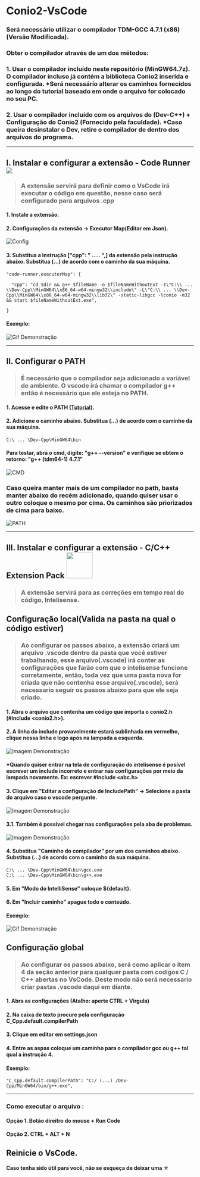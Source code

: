 # Conio2-VsCode
### Será necessário utilizar o compilador TDM-GCC 4.7.1 (x86) (Versão Modificada).
### Obter o compilador através de um dos métodos: 
### 1. Usar o compilador incluído neste repositório (MinGW64.7z). O compilador incluso já contém a biblioteca Conio2 inserida e configurada. *Será necessário alterar os caminhos fornecidos ao longo do tutorial baseado em onde o arquivo for colocado no seu PC.
### 2. Usar o compilador incluído com os arquivos do (Dev-C++) + Configuração do Conio2 (Fornecido pela faculdade). *Caso queira desinstalar o Dev, retire o compilador de dentro dos arquivos do programa.

***

## I. Instalar e configurar a extensão - Code Runner <a href="https://marketplace.visualstudio.com/items?itemName=formulahendry.code-runner"><img src = "https://github.com/mateus-sm/Images/blob/main/CodeRunner.png"></a>
> ### A extensão servirá para definir como o VsCode irá executar o código em questão, nesse caso será configurado para arquivos .cpp
#### 1. Instale a extensão.
#### 2. Configurações da extensão -> Executor Map(Editar em Json).
![Config](https://github.com/mateus-sm/Images/blob/main/Config.png)
#### 3. Substitua a instrução ["cpp": " ..... ",] da extensão pela instrução abaixo. Substitua (...) de acordo com o caminho da sua máquina.

    "code-runner.executorMap": {  

      "cpp": "cd $dir && g++ $fileName -o $fileNameWithoutExt -I\"C:\\ ... \\Dev-Cpp\\MinGW64\\x86_64-w64-mingw32\\include\" -L\"C:\\ ... \\Dev-Cpp\\MinGW64\\x86_64-w64-mingw32\\lib32\" -static-libgcc -lconio -m32 && start $fileNameWithoutExt.exe",  

    }

#### Exemplo:
![Gif Demonstração](https://github.com/mateus-sm/Images/blob/main/Exemplo-CodeRunner.gif)  

***
 
## II. Configurar o PATH
> ### É necessário que o compilador seja adicionado a variável de ambiente. O vscode irá chamar o compilador g++ então é necessário que ele esteja no PATH.
#### 1. Acesse e edite o PATH ([Tutorial](https://www.youtube.com/watch?v=ing2pLCrvxo)).
#### 2. Adicione o caminho abaixo. Substitua (...) de acordo com o caminho da sua máquina.

    C:\ ... \Dev-Cpp\MinGW64\bin

#### Para testar, abra o cmd, digite: "g++ --version" e verifique se obtem o retorno: "g++ (tdm64-1) 4.7.1"
![CMD](https://github.com/mateus-sm/Images/blob/main/cmd.png)

### Caso queira manter mais de um compilador no path, basta manter abaixo do recém adicionado, quando quiser usar o outro coloque o mesmo por cima. Os caminhos são priorizados de cima para baixo.
![PATH](https://github.com/mateus-sm/Images/blob/main/path.png)

***

## III. Instalar e configurar a extensão - C/C++ Extension Pack <a href="https://marketplace.visualstudio.com/items?itemName=ms-vscode.cpptools-extension-pack"><img src = "https://github.com/mateus-sm/Images/blob/main/C-C%20%20.png" width = "70"></a>
> ### A extensão servirá para as correções em tempo real do código, Intelisense.
## Configuração local(Valida na pasta na qual o código estiver)
> ### Ao configurar os passos abaixo, a extensão criará um arquivo .vscode dentro da pasta que você estiver trabalhando, esse arquivo(.vscode) irá conter as configurações que farão com que o intelisense funcione corretamente, então, toda vez que uma pasta nova for criada que não contenha esse arquivo(.vscode), será necessario seguir os passos abaixo para que ele seja criado. 
#### 1. Abra o arquivo que contenha um código que importa o conio2.h (#include <conio2.h>).
#### 2. A linha do include provavelmente estará sublinhada em vermelho, clique nessa linha e logo após na lampada a esquerda.
![Imagem Demonstração](https://github.com/mateus-sm/Images/blob/main/IncludePath.png) 
#### *Quando quiser entrar na tela de configuração do intelisense é posível escrever um include incorreto e entrar nas configurações por meio da lampada novamente. Ex: escrever #include <abc.h>
#### 3. Clique em "Editar a configuração de IncludePath" -> Selecione a pasta do arquivo caso o vscode pergunte.
![Imagem Demonstração](https://github.com/mateus-sm/Images/blob/main/IncludePath2.png)  
#### 3.1. Também é possível chegar nas configurações pela aba de problemas.
![Imagem Demonstração](https://github.com/mateus-sm/Images/blob/main/IncludePath3.png)  
#### 4. Substitua "Caminho do compilador" por um dos caminhos abaixo. Substitua (...) de acordo com o caminho da sua máquina.

    C:\ ... \Dev-Cpp\MinGW64\bin\gcc.exe 
    C:\ ... \Dev-Cpp\MinGW64\bin\g++.exe 
    
 #### 5. Em "Modo do IntelliSense" coloque ${default}.
 #### 6. Em "Incluir caminho" apague todo o conteúdo.

#### Exemplo:
 ![Gif Demonstração](https://github.com/mateus-sm/Images/blob/main/Exemplo-C%20%20.gif)  

## Configuração global
> ### Ao configurar os passos abaixo, será como aplicar o item 4 da seção anterior para qualquer pasta com codigos C / C++ abertas no VsCode. Deste modo não será necessario criar pastas .vscode daqui em diante.
#### 1. Abra as configurações (Atalho: aperte CTRL + Virgula)
#### 2. Na caixa de texto procure pela configuração C_Cpp.default.compilerPath 
#### 3. Clique em editar em settings.json
#### 4. Entre as aspas coloque um caminho para o compilador gcc ou g++ tal qual a instrução 4.
#### Exemplo:
    "C_Cpp.default.compilerPath": "C:/ (...) /Dev-Cpp/MinGW64/bin/g++.exe",

***

 ### Como executar o arquivo : 
#### Opção 1. Botão direitro do mouse + Run Code  
#### Opção 2. CTRL + ALT + N
 
 ## Reinicie o VsCode.

#### Caso tenha sido útil para você, não se esqueça de deixar uma ☆
